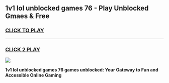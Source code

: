 
## 1v1 lol unblocked games 76 - Play Unblocked Gmaes & Free
<h3>
<a href="https://news.freeplayer.one?title=1v1_lol_unblocked_games_76&ref=16F">CLICK TO PLAY</a></h3>
<hr>

<h3>
<a href="https://news.freeplayer.one?title=1v1_lol_unblocked_games_76&ref=16F">CLICK 2 PLAY</a>
  
</h3>

<a href="https://news.freeplayer.one?title=1v1_lol_unblocked_games_76&ref=16F/"><img src="https://clearcache.store/games.png"></a>


**1v1 lol unblocked games 76 games unblocked: Your Gateway to Fun and Accessible Online Gaming**
